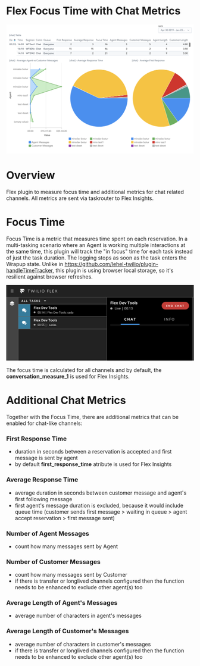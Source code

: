# Flex Focus Time with Chat Metrics

![alt text](readme_images/chat_insights.png)

# Overview

Flex plugin to measure focus time and additional metrics for chat related channels. All metrics are sent via taskrouter to Flex Insights.

# Focus Time

Focus Time is a metric that measures time spent on each reservation. In a multi-tasking scenario where an Agent is working 
multiple interactions at the same time, this plugin will track the "in focus" time for each task instead of just the task duration. 
The logging stops as soon as the task enters the Wrapup state. Unlike in https://github.com/lehel-twilio/plugin-handleTimeTracker, this plugin is using
browser local storage, so it's resilient against browser refreshes.

![alt text](readme_images/multiple_reservaitions.png)

The focus time is calculated for all channels and by default, the **conversation_measure_1** is used for Flex Insights.
   
# Additional Chat Metrics

Together with the Focus Time, there are additional metrics that can be enabled for chat-like channels:

### First Response Time

* duration in seconds between a reservation is accepted and first message is sent by agent
* by default **first_response_time** atribute is used for Flex Insights

### Average Response Time

* average duration in seconds between customer message and agent's first following message
* first agent's message duration is excluded, because it would include queue time (customer sends first message > waiting in queue > agent accept reservation > first message sent)

### Number of Agent Messages

* count how many messages sent by Agent

### Number of Customer Messages

* count how many messages sent by Customer
* if there is transfer or longlived channels configured then the function needs to be enhanced to exclude other agent(s) too

### Average Length of Agent's Messages

* average number of characters in agent's messages

### Average Length of Customer's Messages

* average number of characters in customer's messages
* if there is transfer or longlived channels configured then the function needs to be enhanced to exclude other agent(s) too


